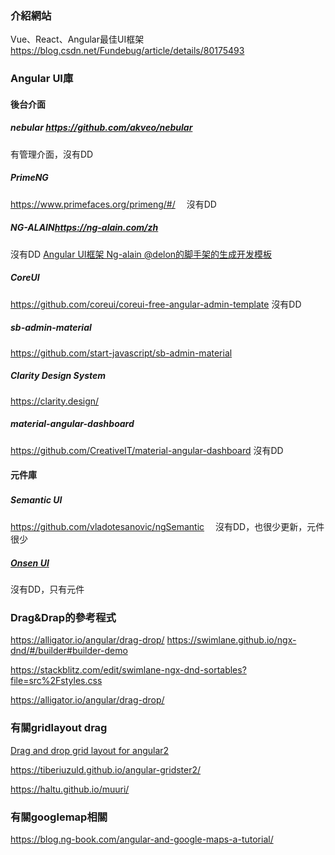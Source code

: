 ### 介紹網站
Vue、React、Angular最佳UI框架  <https://blog.csdn.net/Fundebug/article/details/80175493>

### Angular UI庫

#### 後台介面

##### nebular <https://github.com/akveo/nebular>
有管理介面，沒有DD

##### PrimeNG 
<https://www.primefaces.org/primeng/#/>　
沒有DD

##### NG-ALAIN<https://ng-alain.com/zh>
沒有DD
[Angular UI框架 Ng-alain @delon的脚手架的生成开发模板](https://cloud.tencent.com/developer/article/1093802)
##### CoreUI
https://github.com/coreui/coreui-free-angular-admin-template
沒有DD

##### sb-admin-material
<https://github.com/start-javascript/sb-admin-material>


##### Clarity Design System
<https://clarity.design/>



##### material-angular-dashboard
https://github.com/CreativeIT/material-angular-dashboard
沒有DD

#### 元件庫

##### Semantic UI　
<https://github.com/vladotesanovic/ngSemantic>　
沒有DD，也很少更新，元件很少

#####  [Onsen UI](https://onsen.io/v2/guide/#what-is-onsen-ui)
沒有DD，只有元件



### Drag&Drap的參考程式
https://alligator.io/angular/drag-drop/
<https://swimlane.github.io/ngx-dnd/#/builder#builder-demo>

<https://stackblitz.com/edit/swimlane-ngx-dnd-sortables?file=src%2Fstyles.css>



<https://alligator.io/angular/drag-drop/>

### 有關gridlayout drag
[Drag and drop grid layout for angular2](https://stackoverflow.com/questions/39558995/drag-and-drop-grid-layout-for-angular2)

https://tiberiuzuld.github.io/angular-gridster2/

https://haltu.github.io/muuri/

### 有關googlemap相關
https://blog.ng-book.com/angular-and-google-maps-a-tutorial/
